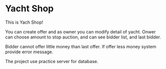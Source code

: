# Yacht Shop

This is Yach Shop!

You can create offer and as owner you can modify detail of yacht. 
Onwer can choose amount to stop auction, and can see bidder list, and last bidder.

Bidder cannot offer little money than last offer. If offer less money system provide error message. 




The project use practice server for database. 